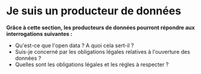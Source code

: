 # Je suis un producteur de données

**Grâce à cette section, les producteurs de données pourront répondre aux interrogations suivantes :**&#x20;

* Qu'est-ce que l'open data ? A quoi cela sert-il ?&#x20;
* Suis-je concerné par les obligations légales relatives à l'ouverture des données ?
* Quelles sont les obligations légales et les règles à respecter ?

